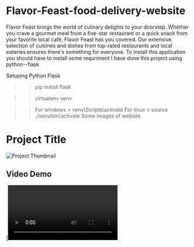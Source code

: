 # Flavor-Feast-food-delivery-website
Flavor Feast brings the world of culinary delights to your doorstep. Whether you crave a gourmet meal from a five-star restaurant or a quick snack from your favorite local café, Flavor Feast has you covered. Our extensive selection of cuisines and dishes from top-rated restaurants and local eateries ensures there's something for everyone.
To install this application you should have to install some requriment
I have done this project using python--flask

Setuping Python Flask

>>pip install flask

>>virtualenv venv

>>For windows > venv\Scripts\activate
>>For linux > source ./venv/bin/activate
Some images of website



# Project Title

![Project Thumbnail](thumbnail-image-url.png)

## Video Demo

[![Watch the video](Flavor-Feast-website-main/static/image/2024-08-08%2023-52-07.mkv)




